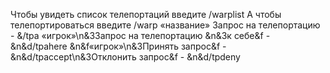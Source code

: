 Чтобы увидеть список телепортаций введите /warplist
А чтобы телепортироваться введите /warp «название»
Запрос на телепортацию - &/tpa «игрок»\n&3Запрос на телепортацию &n&3к себе&f - &n&d/tpahere &n&f«игрок»\n&3Принять запрос&f - &n&d/tpaccept\n&3Отклонить запрос&f - &n&d/tpdeny
